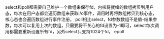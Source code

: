 select和poll都需要自己维护一个数组来保存fd，内核将就绪的数组拷贝到用户态，每次在用户态都会遍历数组来获取i/o事件，调用时再将数组拷贝到核心态，核心态也会遍历数组进行事件注册。
poll相比select，fd参数数组不是值-结果参数，每次可以复用上次的数组，只需要将不关心的fd设置为-1即可，select每次调用都需要重新设置所有fd，另外select只支持1024个fd。
epoll
